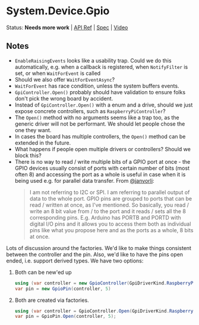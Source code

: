 # System.Device.Gpio

Status: **Needs more work** | 
[API Ref](System.Device.Gpio.md) |
[Spec](System.Device.Gpio.Proposal.md) |
[Video](https://www.youtube.com/watch?v=OK0jDe8wtyg)

## Notes

* `EnableRaisingEvents` looks like a usability trap. Could we do this
  automatically, e.g. when a callback is registered, when `NotifyFilter` is set,
  or when `WaitForEvent` is called
* Should we also offer `WaitForEventAsync`?
* `WaitForEvent` has race condition, unless the system buffers events.
* `GpiController.Open()` probably should have validation to ensure folks don't
  pick the wrong board by accident.
* Instead of `GpiController.Open()` with a enum and a drive, should we just
  expose concrete controllers, such as `RaspberryPiController`?
* The `Open()` method with no arguments seems like a trap too, as the generic
  driver will not be performant. We should let people chose the one they want.
* In cases the board has multiple controllers, the `Open()` method can be
  extended in the future.
* What happens if people open multiple drivers or controllers? Should we block
  this?
* There is no way to read / write multiple bits of a GPIO port at once - the
  GPIO devices usually consist of ports with certain number of bits (most often
  8) and accessing the port as a whole is useful in case when it is being used
  e.g. for parallel data transfer. From [@janvorli](https://github.com/janvorli):
  > I am not referring to I2C or SPI. I am referring to parallel output of data
  > to the whole port. GPIO pins are grouped to ports that can be read / written
  > at once, as I've mentioned. So basically, you read / write an 8 bit value
  > from / to the port and it reads / sets all the 8 corresponding pins. E.g.
  > Arduino has PORTB and PORTD with digital I/O pins and it allows you to
  > access them both as individual pins like what you propose here and as the
  > ports as a whole, 8 bits at once.

Lots of discussion around the factories. We'd like to make things consistent
between the controller and the pin. Also, we'd like to have the pins open ended,
i.e. support derived types. We have two options:

1. Both can be new'ed up
    ```c#
    using (var controller = new GpioController(GpiDriverKind.RaspberryPi2))
    var pin = new GpioPin(controller, 5)
    ```
2. Both are created via factories.
    ```c#
    using (var controller = GpioController.Open(GpiDriverKind.RaspberryPi2))
    var pin = GpioPin.Open(controller, 5);
    ```

